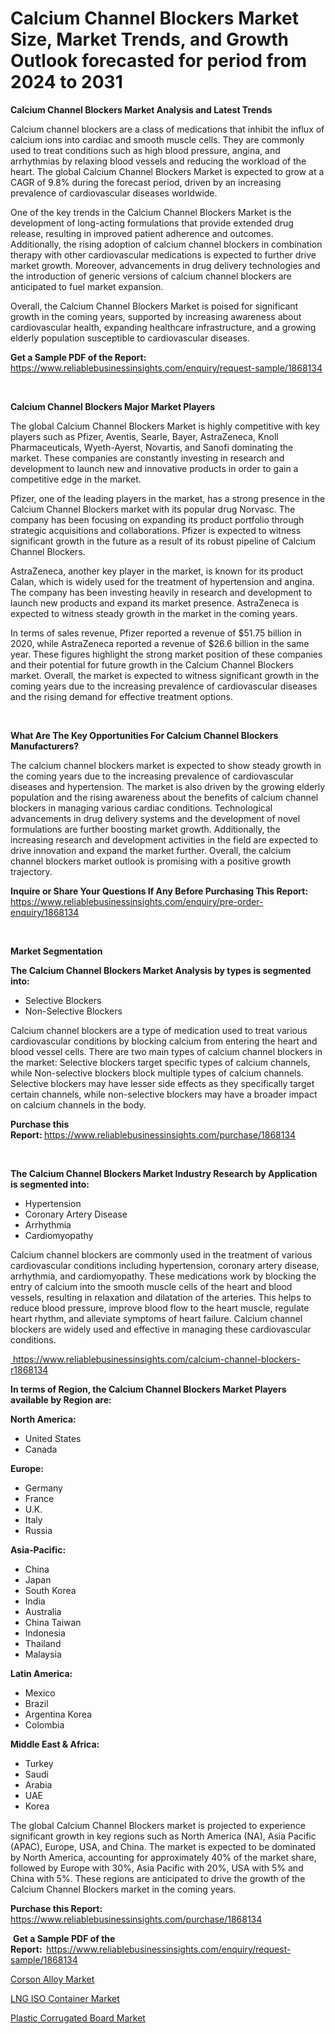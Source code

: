 <p><h1>Calcium Channel Blockers Market Size, Market Trends, and Growth Outlook forecasted for period from 2024 to 2031</h1></p><p><strong>Calcium Channel Blockers Market Analysis and Latest Trends</strong></p>
<p><p>Calcium channel blockers are a class of medications that inhibit the influx of calcium ions into cardiac and smooth muscle cells. They are commonly used to treat conditions such as high blood pressure, angina, and arrhythmias by relaxing blood vessels and reducing the workload of the heart. The global Calcium Channel Blockers Market is expected to grow at a CAGR of 9.8% during the forecast period, driven by an increasing prevalence of cardiovascular diseases worldwide.</p><p>One of the key trends in the Calcium Channel Blockers Market is the development of long-acting formulations that provide extended drug release, resulting in improved patient adherence and outcomes. Additionally, the rising adoption of calcium channel blockers in combination therapy with other cardiovascular medications is expected to further drive market growth. Moreover, advancements in drug delivery technologies and the introduction of generic versions of calcium channel blockers are anticipated to fuel market expansion.</p><p>Overall, the Calcium Channel Blockers Market is poised for significant growth in the coming years, supported by increasing awareness about cardiovascular health, expanding healthcare infrastructure, and a growing elderly population susceptible to cardiovascular diseases.</p></p>
<p><strong>Get a Sample PDF of the Report:&nbsp;</strong> <a href="https://www.reliablebusinessinsights.com/enquiry/request-sample/1868134">https://www.reliablebusinessinsights.com/enquiry/request-sample/1868134</a></p>
<p>&nbsp;</p>
<p><strong>Calcium Channel Blockers Major Market Players</strong></p>
<p><p>The global Calcium Channel Blockers Market is highly competitive with key players such as Pfizer, Aventis, Searle, Bayer, AstraZeneca, Knoll Pharmaceuticals, Wyeth-Ayerst, Novartis, and Sanofi dominating the market. These companies are constantly investing in research and development to launch new and innovative products in order to gain a competitive edge in the market.</p><p>Pfizer, one of the leading players in the market, has a strong presence in the Calcium Channel Blockers market with its popular drug Norvasc. The company has been focusing on expanding its product portfolio through strategic acquisitions and collaborations. Pfizer is expected to witness significant growth in the future as a result of its robust pipeline of Calcium Channel Blockers.</p><p>AstraZeneca, another key player in the market, is known for its product Calan, which is widely used for the treatment of hypertension and angina. The company has been investing heavily in research and development to launch new products and expand its market presence. AstraZeneca is expected to witness steady growth in the market in the coming years.</p><p>In terms of sales revenue, Pfizer reported a revenue of $51.75 billion in 2020, while AstraZeneca reported a revenue of $26.6 billion in the same year. These figures highlight the strong market position of these companies and their potential for future growth in the Calcium Channel Blockers market. Overall, the market is expected to witness significant growth in the coming years due to the increasing prevalence of cardiovascular diseases and the rising demand for effective treatment options.</p></p>
<p>&nbsp;</p>
<p><strong>What Are The Key Opportunities For Calcium Channel Blockers Manufacturers?</strong></p>
<p><p>The calcium channel blockers market is expected to show steady growth in the coming years due to the increasing prevalence of cardiovascular diseases and hypertension. The market is also driven by the growing elderly population and the rising awareness about the benefits of calcium channel blockers in managing various cardiac conditions. Technological advancements in drug delivery systems and the development of novel formulations are further boosting market growth. Additionally, the increasing research and development activities in the field are expected to drive innovation and expand the market further. Overall, the calcium channel blockers market outlook is promising with a positive growth trajectory.</p></p>
<p><strong>Inquire or Share Your Questions If Any Before Purchasing This Report:</strong> <a href="https://www.reliablebusinessinsights.com/enquiry/pre-order-enquiry/1868134">https://www.reliablebusinessinsights.com/enquiry/pre-order-enquiry/1868134</a></p>
<p>&nbsp;</p>
<p><strong>Market Segmentation</strong></p>
<p><strong>The Calcium Channel Blockers Market Analysis by types is segmented into:</strong></p>
<p><ul><li>Selective Blockers</li><li>Non-Selective Blockers</li></ul></p>
<p><p>Calcium channel blockers are a type of medication used to treat various cardiovascular conditions by blocking calcium from entering the heart and blood vessel cells. There are two main types of calcium channel blockers in the market: Selective blockers target specific types of calcium channels, while Non-selective blockers block multiple types of calcium channels. Selective blockers may have lesser side effects as they specifically target certain channels, while non-selective blockers may have a broader impact on calcium channels in the body.</p></p>
<p><strong>Purchase this Report:&nbsp;</strong><a href="https://www.reliablebusinessinsights.com/purchase/1868134">https://www.reliablebusinessinsights.com/purchase/1868134</a></p>
<p>&nbsp;</p>
<p><strong>The Calcium Channel Blockers Market Industry Research by Application is segmented into:</strong></p>
<p><ul><li>Hypertension</li><li>Coronary Artery Disease</li><li>Arrhythmia</li><li>Cardiomyopathy</li></ul></p>
<p><p>Calcium channel blockers are commonly used in the treatment of various cardiovascular conditions including hypertension, coronary artery disease, arrhythmia, and cardiomyopathy. These medications work by blocking the entry of calcium into the smooth muscle cells of the heart and blood vessels, resulting in relaxation and dilatation of the arteries. This helps to reduce blood pressure, improve blood flow to the heart muscle, regulate heart rhythm, and alleviate symptoms of heart failure. Calcium channel blockers are widely used and effective in managing these cardiovascular conditions.</p></p>
<p><a href="https://www.reliablebusinessinsights.com/calcium-channel-blockers-r1868134">&nbsp;https://www.reliablebusinessinsights.com/calcium-channel-blockers-r1868134</a></p>
<p><strong>In terms of Region, the Calcium Channel Blockers Market Players available by Region are:</strong></p>
<p>
    <p> <strong> North America: </strong>
        <ul>
            <li>United States</li>
            <li>Canada</li>
        </ul>
        </p> 
    <p> <strong> Europe: </strong>
        <ul>
            <li>Germany</li>
            <li>France</li>
            <li>U.K.</li>
            <li>Italy</li>
            <li>Russia</li>
        </ul>
        </p> 
    <p> <strong> Asia-Pacific: </strong>
        <ul>
            <li>China</li>
            <li>Japan</li>
            <li>South Korea</li>
            <li>India</li>
            <li>Australia</li>
            <li>China Taiwan</li>
            <li>Indonesia</li>
            <li>Thailand</li>
            <li>Malaysia</li>
        </ul>
        </p> 
    <p> <strong> Latin America: </strong>
        <ul>
            <li>Mexico</li>
            <li>Brazil</li>
            <li>Argentina Korea</li>
            <li>Colombia</li>
        </ul>
        </p> 
    <p> <strong> Middle East & Africa: </strong>
        <ul>
            <li>Turkey</li>
            <li>Saudi</li>
            <li>Arabia</li>
            <li>UAE</li>
            <li>Korea</li>
        </ul>
    </p>
    </p>
<p><p>The global Calcium Channel Blockers market is projected to experience significant growth in key regions such as North America (NA), Asia Pacific (APAC), Europe, USA, and China. The market is expected to be dominated by North America, accounting for approximately 40% of the market share, followed by Europe with 30%, Asia Pacific with 20%, USA with 5% and China with 5%. These regions are anticipated to drive the growth of the Calcium Channel Blockers market in the coming years.</p></p>
<p><strong>Purchase this Report: </strong><a href="https://www.reliablebusinessinsights.com/purchase/1868134">https://www.reliablebusinessinsights.com/purchase/1868134</a></p>
<p>&nbsp;<strong>Get a Sample PDF of the Report:&nbsp;&nbsp;</strong><a href="https://www.reliablebusinessinsights.com/enquiry/request-sample/1868134">https://www.reliablebusinessinsights.com/enquiry/request-sample/1868134</a></p>
<p><strong></strong></p>
<p><p><a href="https://github.com/mateobossinovero/Market-Research-Report-List-1/blob/main/corson-alloy-market.md">Corson Alloy Market</a></p><p><a href="https://github.com/RoccoManning/Market-Research-Report-List-5/blob/main/lng-iso-container-market.md">LNG ISO Container Market</a></p><p><a href="https://github.com/anggakarna133/Market-Research-Report-List-1/blob/main/plastic-corrugated-board-market.md">Plastic Corrugated Board Market</a></p></p>